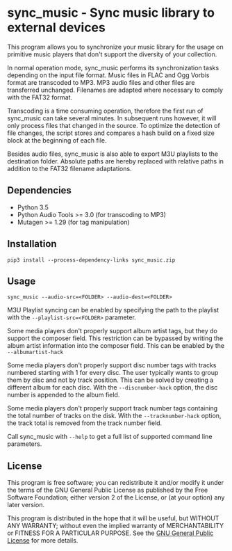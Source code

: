 sync_music - Sync music library to external devices
===================================================

This program allows you to synchronize your music library for the usage
on primitive music players that don't support the diversity of your
collection.

In normal operation mode, sync_music performs its synchronization tasks
depending on the input file format. Music files in FLAC and Ogg Vorbis
format are transcoded to MP3. MP3 audio files and other files are
transferred unchanged. Filenames are adapted where necessary to comply
with the FAT32 format.

Transcoding is a time consuming operation, therefore the first run of
sync_music can take several minutes. In subsequent runs however, it will
only process files that changed in the source. To optimize the detection of
file changes, the script stores and compares a hash build on a fixed size
block at the beginning of each file.

Besides audio files, sync_music is also able to export M3U playlists to
the destination folder. Absolute paths are hereby replaced with relative
paths in addition to the FAT32 filename adaptations.

Dependencies
------------

- Python 3.5
- Python Audio Tools >= 3.0 (for transcoding to MP3)
- Mutagen >= 1.29 (for tag manipulation)

Installation
------------

    pip3 install --process-dependency-links sync_music.zip

Usage
-----

    sync_music --audio-src=<FOLDER> --audio-dest=<FOLDER>

M3U Playlist syncing can be enabled by specifying the path to the
playlist with the `--playlist-src=<FOLDER>` parameter.

Some media players don't properly support album artist tags, but they do
support the composer field. This restriction can be bypassed by writing
the album artist information into the composer field. This can be
enabled by the `--albumartist-hack`

Some media players don't properly support disc number tags with tracks numbered
starting with 1 for every disc. The user typically wants to group them by disc
and not by track position. This can be solved by creating a different album for
each disc. With the `--discnumber-hack` option, the disc number is appended
to the album field.

Some media players don't properly support track number tags containing the
total number of tracks on the disk. With the `--tracknumber-hack` option, the
track total is removed from the track number field.

Call sync_music with `--help` to get a full list of supported command
line parameters.

License
-------

This program is free software; you can redistribute it and/or modify
it under the terms of the GNU General Public License as published by
the Free Software Foundation; either version 2 of the License, or
(at your option) any later version.

This program is distributed in the hope that it will be useful,
but WITHOUT ANY WARRANTY; without even the implied warranty of
MERCHANTABILITY or FITNESS FOR A PARTICULAR PURPOSE.  See the
[GNU General Public License](http://www.gnu.org/licenses/gpl-2.0.html)
for more details.
